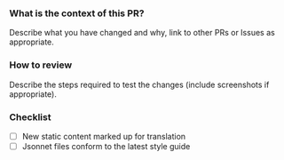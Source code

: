 ### What is the context of this PR?
Describe what you have changed and why, link to other PRs or Issues as appropriate.

### How to review 
Describe the steps required to test the changes (include screenshots if appropriate).

### Checklist

* [ ] New static content marked up for translation
* [ ] Jsonnet files conform to the latest style guide

